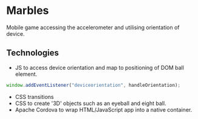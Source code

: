 # Marbles

Mobile game accessing the accelerometer and utilising orientation of device.

## Technologies

- JS to access device orientation and map to positioning of DOM ball element.
```javascript
window.addEventListener("deviceorientation", handleOrientation);
```

- CSS transitions
- CSS to create '3D' objects such as an eyeball and eight ball.
- Apache Cordova to wrap HTML/JavaScript app into a native container. 
